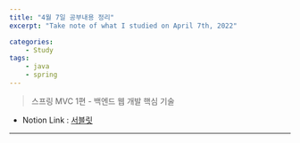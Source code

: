 ```yaml
---
title: "4월 7일 공부내용 정리"
excerpt: "Take note of what I studied on April 7th, 2022"

categories:    
    - Study
tags:
    - java
    - spring
---
```

> 스프링 MVC 1편 - 백엔드 웹 개발 핵심 기술
* Notion Link : [서블릿](https://funny-gourd-490.notion.site/a91fa89fc5e74d719841b2b4bc2bd3ae)
  
---



